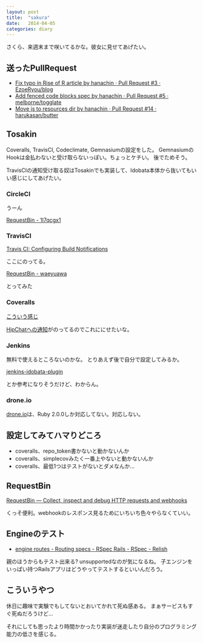 ```yaml
---
layout: post
title:  "sakura"
date:   2014-04-05
categories: diary
---
```


さくら、来週末まで咲いてるかな。彼女に見せてあげたい。

## 送ったPullRequest
- [Fix typo in Rise of R article by hanachin · Pull Request #3 · EzoeRyou/blog](https://github.com/EzoeRyou/blog/pull/3)
- [Add fenced code blocks spec by hanachin · Pull Request #5 · melborne/togglate](https://github.com/melborne/togglate/pull/5)
- [Move js to resources dir by hanachin · Pull Request #14 · harukasan/butter](https://github.com/harukasan/butter/pull/14)

## Tosakin
Coveralls, TravisCI, Codeclimate, Gemnasiumの設定をした。
GemnasiumのHookは金払わないと受け取らないっぽい。ちょっとケチい。
後でためそう。

TravisCIの通知受け取る奴はTosakinでも実装して、Idobata本体から抜いてもいい感じにしてあげたい。

### CircleCI
うーん

[RequestBin - 1l7qcgx1](http://requestb.in/1l7qcgx1?inspect)

### TravisCI
[Travis CI: Configuring Build Notifications](http://docs.travis-ci.com/user/notifications/)

ここにのってる。

[RequestBin - waeyuawa](http://requestb.in/waeyuawa?inspect)

とってみた

### Coveralls
[こういう感じ](http://requestb.in/1ka5hy61?inspect)

[HipChatへの通知](https://coveralls.io/docs/notifications)がのってるのでこれににせたいな。

### Jenkins
無料で使えるところないのかな。
とりあえず後で自分で設定してみるか。

[jenkins-idobata-plugin](https://github.com/tototoshi/jenkins-idobata-plugin)

とか参考になりそうだけど、わからん。

### drone.io
[drone.io](https://drone.io/)は、Ruby 2.0.0しか対応してない。対応しない。

## 設定してみてハマりどころ
- coveralls、repo_token書かないと動かないんか
- coveralls、simplecovみたく一番上やないと動かないんか
- coveralls、最低1つはテストがないとダメなんか...

## RequestBin
[RequestBin — Collect, inspect and debug HTTP requests and webhooks](http://requestb.in/)

くっそ便利。webhookのレスポンス見るためにいちいち色々やらなくていい。

## Engineのテスト
- [engine routes - Routing specs - RSpec Rails - RSpec - Relish](https://www.relishapp.com/rspec/rspec-rails/v/3-0/docs/routing-specs/engine-routes)

親のほうからもテスト出来る?
unsupportedなのが気になるね。
子エンジンをいっぱい持つRailsアプリはどうやってテストするといいんだろう。

## こういうやつ
休日に趣味で実験でもしてないとおいてかれて死ぬ感ある。
まぁサービスもすぐ死ぬだろうけど...

それにしても思ったより時間かかったり実装が迷走したり自分のプログラミング能力の低さを感じる。
